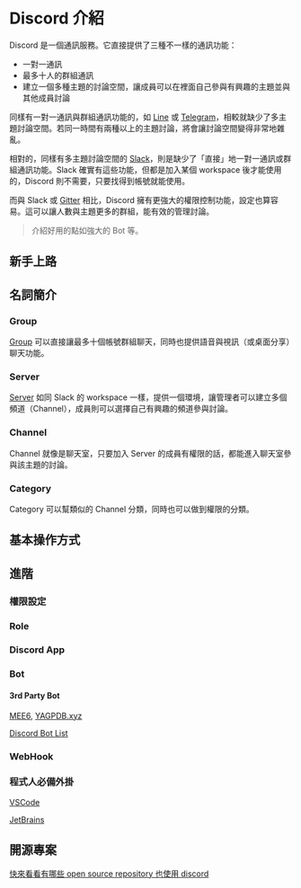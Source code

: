 # Discord 介紹

Discord 是一個通訊服務。它直接提供了三種不一樣的通訊功能：

- 一對一通訊
- 最多十人的群組通訊
- 建立一個多種主題的討論空間，讓成員可以在裡面自己參與有興趣的主題並與其他成員討論

同樣有一對一通訊與群組通訊功能的，如 [Line][1] 或 [Telegram][2]，相較就缺少了多主題討論空間。若同一時間有兩種以上的主題討論，將會讓討論空間變得非常地雜亂。

相對的，同樣有多主題討論空間的 [Slack][3]，則是缺少了「直接」地一對一通訊或群組通訊功能。Slack 確實有這些功能，但都是加入某個 workspace 後才能使用的，Discord 則不需要，只要找得到帳號就能使用。

而與 Slack 或 [Gitter][4] 相比，Discord 擁有更強大的權限控制功能，設定也算容易。這可以讓人數與主題更多的群組，能有效的管理討論。

> 介紹好用的點如強大的 Bot 等。

## 新手上路

## 名詞簡介

### Group

[Group](https://support.discordapp.com/hc/zh-tw/articles/223657667-%E7%BE%A4%E7%B5%84%E8%81%8A%E5%A4%A9%E5%92%8C%E8%AA%9E%E9%9F%B3) 可以直接讓最多十個帳號群組聊天，同時也提供語音與視訊（或桌面分享）聊天功能。

### Server

[Server](https://support.discordapp.com/hc/zh-tw/categories/200404378) 如同 Slack 的 workspace 一樣，提供一個環境，讓管理者可以建立多個頻道（Channel），成員則可以選擇自己有興趣的頻道參與討論。

### Channel

Channel 就像是聊天室，只要加入 Server 的成員有權限的話，都能進入聊天室參與該主題的討論。

### Category

Category 可以幫類似的 Channel 分類，同時也可以做到權限的分類。

## 基本操作方式

## 進階

### 權限設定

### Role

### Discord App

### Bot

#### 3rd Party Bot

[MEE6](https://mee6.xyz/), [YAGPDB.xyz](https://yagpdb.xyz/)

[Discord Bot List](https://discordbots.org/)

### WebHook

### 程式人必備外掛

[VSCode](https://marketplace.visualstudio.com/items?itemName=icrawl.discord-vscode)

[JetBrains](https://plugins.jetbrains.com/plugin/10233-discord-integration)

## 開源專案

[快來看看有哪些 open source repository 也使用 discord](https://discordapp.com/open-source)

<DiscordOpenSource />

[1]: https://line.me/
[2]: https://telegram.org/
[3]: https://slack.com/
[4]: https://gitter.im/
